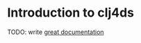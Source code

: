 # Introduction to clj4ds

TODO: write [great documentation](http://jacobian.org/writing/what-to-write/)
